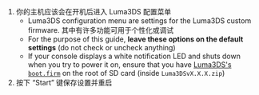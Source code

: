 1. 你的主机应该会在开机后进入 Luma3DS 配置菜单
    - Luma3DS configuration menu are settings for the Luma3DS custom firmware. 其中有许多功能可用于个性化或调试
    - For the purpose of this guide, **leave these options on the default settings** (do not check or uncheck anything)
    - If your console displays a white notification LED and shuts down when you try to power it on, ensure that you have [Luma3DS's `boot.firm`](https://github.com/LumaTeam/Luma3DS/releases/latest) on the root of SD card (inside `Luma3DSvX.X.X.zip`)
2. 按下 “Start” 键保存设置并重启
